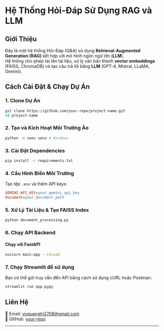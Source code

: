 
# **Hệ Thống Hỏi-Đáp Sử Dụng RAG và LLM**  

## **Giới Thiệu**  
Đây là một hệ thống Hỏi-Đáp (Q&A) sử dụng **Retrieval-Augmented Generation (RAG)** kết hợp với mô hình ngôn ngữ lớn (**LLM**).  
Hệ thống cho phép tải lên tài liệu, xử lý văn bản thành **vector embeddings** (FAISS, ChromaDB) và tạo câu trả lời bằng **LLM** (GPT-4, Mistral, LLaMA, Gemini).  



## **Cách Cài Đặt & Chạy Dự Án**  

### **1. Clone Dự Án**  
```sh
git clone https://github.com/your-repo/project-name.git
cd project-name
```

### **2. Tạo và Kích Hoạt Môi Trường Ảo**  
```sh
python -m venv venv # Windown
```

### **3. Cài Đặt Dependencies**  
```sh
pip install -r requirements.txt
```

### **4. Cấu Hình Biến Môi Trường**  
Tạo tệp `.env` và thêm API keys:  
```ini
GEMINI_API_KEY=your_gemini_api_key
document=your_document_path
```

### **5. Xử Lý Tài Liệu & Tạo FAISS Index**  
```sh
python document_processing.py
```

### **6. Chạy API Backend**  
#### **Chạy với FastAPI**  
```sh
uvicorn main:app --reload
```

### **7. Chạy Streamlit để sử dụng**  
Bạn có thể gửi truy vấn đến API bằng cách sử dụng cURL hoặc Postman:  

```sh
streamlit run app.pypy
```


## **Liên Hệ**  
📧 Email: voquangtri2708@gmail.com  
🔗 GitHub: [your-repo](https://github.com/voquangtri2708)  

---
